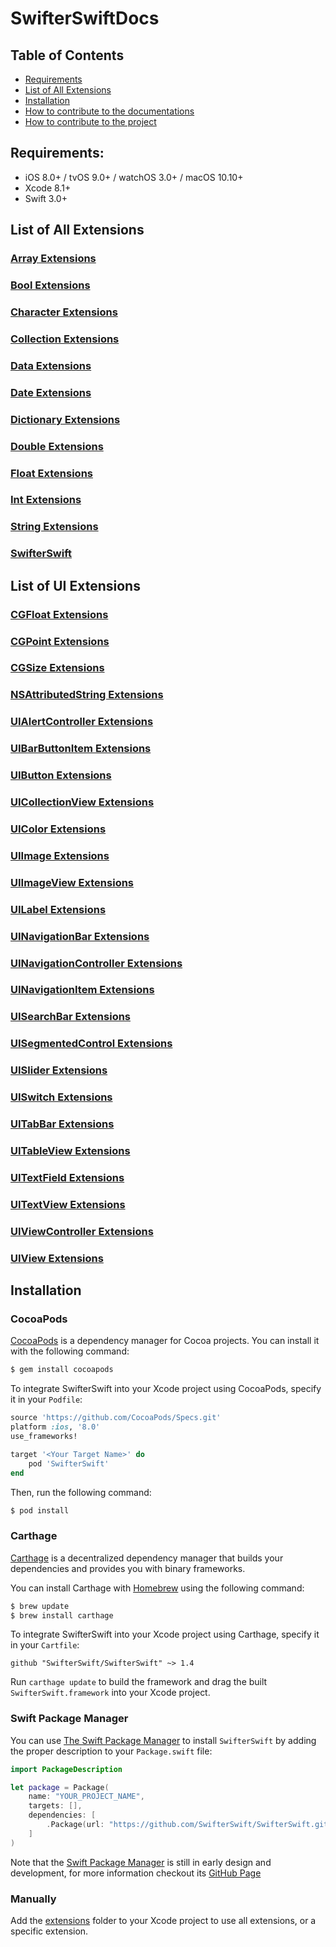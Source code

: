 # SwifterSwiftDocs

## Table of Contents
- [Requirements](#requirements)
- [List of All Extensions](#list-of-all-extensions)
- [Installation](#installation)
- [How to contribute to the documentations](https://github.com/SwifterSwift/SwifterSwiftDocs/blob/stable/CONTRIBUTING.md)
- [How to contribute to the project](https://github.com/SwifterSwift/SwifterSwift/blob/stable/CONTRIBUTING.md)

## Requirements:
- iOS 8.0+ / tvOS 9.0+ / watchOS 3.0+ / macOS 10.10+
- Xcode 8.1+
- Swift 3.0+

## List of All Extensions

### [Array Extensions](./Docs/ArrayExtensions.md)
### [Bool Extensions](https://github.com/SwifterSwift/SwifterSwiftDocs/blob/master/Docs/BoolExtensions.md)
### [Character Extensions](https://github.com/SwifterSwift/SwifterSwiftDocs/blob/master/Docs/CharacterExtensions.md)
### [Collection Extensions](https://github.com/SwifterSwift/SwifterSwiftDocs/blob/master/Docs/CollectionExtensions.md)
### [Data Extensions](https://github.com/SwifterSwift/SwifterSwiftDocs/blob/master/Docs/DataExtensions.md)
### [Date Extensions](https://github.com/SwifterSwift/SwifterSwiftDocs/blob/master/Docs/DateExtensions.md)
### [Dictionary Extensions](https://github.com/SwifterSwift/SwifterSwiftDocs/blob/master/Docs/DictionaryExtensions.md)
### [Double Extensions](https://github.com/SwifterSwift/SwifterSwiftDocs/blob/master/Docs/DoubleExtensions.md)
### [Float Extensions](https://github.com/SwifterSwift/SwifterSwiftDocs/blob/master/Docs/FloatExtensions.md)
### [Int Extensions](https://github.com/SwifterSwift/SwifterSwiftDocs/blob/master/Docs/IntExtensions.md)
### [String Extensions](https://github.com/SwifterSwift/SwifterSwiftDocs/blob/master/Docs/StringExtensions.md)
### [SwifterSwift](https://github.com/SwifterSwift/SwifterSwiftDocs/blob/master/Docs/SwifterSwift.md)

## List of UI Extensions
### [CGFloat Extensions](https://github.com/SwifterSwift/SwifterSwiftDocs/blob/master/Docs/CGFloatExtensions.md)
### [CGPoint Extensions](https://github.com/SwifterSwift/SwifterSwiftDocs/blob/master/Docs/CGPointExtensions.md)
### [CGSize Extensions](https://github.com/SwifterSwift/SwifterSwiftDocs/blob/master/Docs/CGSizeExtensions.md)
### [NSAttributedString Extensions](https://github.com/SwifterSwift/SwifterSwiftDocs/blob/master/Docs/NSAttributedStringExtensions.md)
### [UIAlertController Extensions](https://github.com/SwifterSwift/SwifterSwiftDocs/blob/master/Docs/UIAlertControllerExtensions.md)
### [UIBarButtonItem Extensions](https://github.com/SwifterSwift/SwifterSwiftDocs/blob/master/Docs/UIBarButtonItemExtensions.md)
### [UIButton Extensions](https://github.com/SwifterSwift/SwifterSwiftDocs/blob/master/Docs/UIButtonExtensions.md)
### [UICollectionView Extensions](https://github.com/SwifterSwift/SwifterSwiftDocs/blob/master/Docs/UICollectionViewExtensions.md)
### [UIColor Extensions](https://github.com/SwifterSwift/SwifterSwiftDocs/blob/master/Docs/UIColorExtensions.md)
### [UIImage Extensions](https://github.com/SwifterSwift/SwifterSwiftDocs/blob/master/Docs/UIImageExtensions.md)
### [UIImageView Extensions](https://github.com/SwifterSwift/SwifterSwiftDocs/blob/master/Docs/UIImageViewExtensions.md)
### [UILabel Extensions](https://github.com/SwifterSwift/SwifterSwiftDocs/blob/master/Docs/UILabelExtensions.md)
### [UINavigationBar Extensions](https://github.com/SwifterSwift/SwifterSwiftDocs/blob/master/Docs/UINavigationBarExtensions.md)
### [UINavigationController Extensions](https://github.com/SwifterSwift/SwifterSwiftDocs/blob/master/Docs/UINavigationControllerExtensions.md)
### [UINavigationItem Extensions](https://github.com/SwifterSwift/SwifterSwiftDocs/blob/master/Docs/UINavigationItemExtensions.md)
### [UISearchBar Extensions](https://github.com/SwifterSwift/SwifterSwiftDocs/blob/master/Docs/UISearchBarExtensions.md)
### [UISegmentedControl Extensions](https://github.com/SwifterSwift/SwifterSwiftDocs/blob/master/Docs/UISegmentedControlExtensions.md)
### [UISlider Extensions](https://github.com/SwifterSwift/SwifterSwiftDocs/blob/master/Docs/UISliderExtensions.md)
### [UISwitch Extensions](https://github.com/SwifterSwift/SwifterSwiftDocs/blob/master/Docs/UISwitchExtensions.md)
### [UITabBar Extensions](https://github.com/SwifterSwift/SwifterSwiftDocs/blob/master/Docs/UITabBarExtensions.md)
### [UITableView Extensions](https://github.com/SwifterSwift/SwifterSwiftDocs/blob/master/Docs/UITableViewExtensions.md)
### [UITextField Extensions](https://github.com/SwifterSwift/SwifterSwiftDocs/blob/master/Docs/UITextFieldExtensions.md)
### [UITextView Extensions](https://github.com/SwifterSwift/SwifterSwiftDocs/blob/master/Docs/UITextViewExtensions.md)
### [UIViewController Extensions](https://github.com/SwifterSwift/SwifterSwiftDocs/blob/master/Docs/UIViewControllerExtensions.md)
### [UIView Extensions](https://github.com/SwifterSwift/SwifterSwiftDocs/blob/master/Docs/UIViewExtensions.md)


## Installation

### CocoaPods

[CocoaPods](http://cocoapods.org) is a dependency manager for Cocoa projects. You can install it with the following command:

```bash
$ gem install cocoapods
```

To integrate SwifterSwift into your Xcode project using CocoaPods, specify it in your `Podfile`:

```ruby
source 'https://github.com/CocoaPods/Specs.git'
platform :ios, '8.0'
use_frameworks!

target '<Your Target Name>' do
    pod 'SwifterSwift'
end
```

Then, run the following command:

```bash
$ pod install
```


### Carthage

[Carthage](https://github.com/Carthage/Carthage) is a decentralized dependency manager that builds your dependencies and provides you with binary frameworks.

You can install Carthage with [Homebrew](http://brew.sh/) using the following command:

```bash
$ brew update
$ brew install carthage
```

To integrate SwifterSwift into your Xcode project using Carthage, specify it in your `Cartfile`:

```ogdl
github "SwifterSwift/SwifterSwift" ~> 1.4
```

Run `carthage update` to build the framework and drag the built `SwifterSwift.framework` into your Xcode project.



### Swift Package Manager

You can use [The Swift Package Manager](https://swift.org/package-manager) to install `SwifterSwift` by adding the proper description to your `Package.swift` file:

```swift
import PackageDescription

let package = Package(
    name: "YOUR_PROJECT_NAME",
    targets: [],
    dependencies: [
        .Package(url: "https://github.com/SwifterSwift/SwifterSwift.git", versions: Version(1,4,0)..<Version(3, .max, .max)),
    ]
)
```

Note that the [Swift Package Manager](https://swift.org/package-manager) is still in early design and development, for more information checkout its [GitHub Page](https://github.com/apple/swift-package-manager)



### Manually

Add the [extensions](https://github.com/SwifterSwift/SwifterSwift/tree/stable/Source) folder to your Xcode project to use all extensions, or a specific extension.
